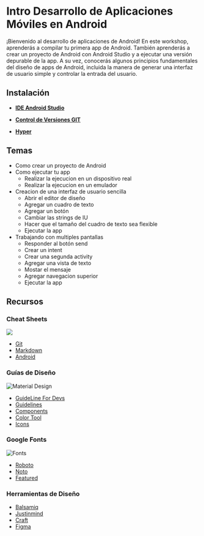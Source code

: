 # Intro Desarrollo de Aplicaciones Móviles en Android

¡Bienvenido al desarrollo de aplicaciones de Android!
En este workshop, aprenderás a compilar tu primera app de Android. También aprenderás a crear un proyecto de Android con Android Studio y a ejecutar una versión depurable de la app. A su vez, conocerás algunos principios fundamentales del diseño de apps de Android, incluida la manera de generar una interfaz de usuario simple y controlar la entrada del usuario. 

## Instalación

* [**IDE Android Studio**](https://developer.android.com/studio/?hl=es-419)

* [**Control de Versiones GIT**](https://git-scm.com/)

* [**Hyper**](https://hyper.is/)

## Temas

* Como crear un proyecto de Android
* Como ejecutar tu app
    * Realizar la ejecucion en un dispositivo real
    * Realizar la ejecucion en un emulador
* Creacion de una interfaz de usuario sencilla
    * Abrir el editor de diseño
    * Agregar un cuadro de texto
    * Agregar un botón
    * Cambiar las strings de IU
    * Hacer que el tamaño del cuadro de texto sea flexible
    * Ejecutar la app
* Trabajando con multiples pantallas
    * Responder al botón send
    * Crear un intent
    * Crear una segunda activity
    * Agregar una vista de texto
    * Mostar el mensaje
    * Agregar navegacion superior
    * Ejecutar la app  
    
## Recursos 
### Cheat Sheets
![](https://cdn-images-1.medium.com/max/1600/1*BWBlHE-OQwiZYeZqLmIUDw.png)
* [Git](https://education.github.com/git-cheat-sheet-education.pdf) 
* [Markdown](https://guides.github.com/pdfs/markdown-cheatsheet-online.pdf)
* [Android](https://www.cheatography.com//kekc42/cheat-sheets/android-studio-windows-linux/pdf/)

### Guías de Diseño
![Material Design](https://storage.googleapis.com/gd-wagtail-prod-assets/images/material_design.max-800x400.jpegquality-90.jpg) 

* [GuideLine For Devs](https://material.io/guidelines/)
* [Guidelines](https://material.io/)
* [Components](https://material.io/components/)
* [Color Tool](https://material.io/color/#!/?view.left=0&view.right=0)
* [Icons](https://material.io/icons/)  


### Google Fonts
![Fonts](https://storage.googleapis.com/gd-wagtail-prod-assets/images/fonts.max-800x400.jpegquality-90.jpg)  

* [Roboto](https://fonts.google.com/specimen/Roboto)
* [Noto](https://fonts.google.com/specimen/Noto+Sans)
* [Featured](https://fonts.google.com/featured)

### Herramientas de Diseño
* [Balsamiq](https://balsamiq.com/)
* [Justinmind](https://www.justinmind.com/)
* [Craft](https://www.invisionapp.com/craft)
* [Figma](https://www.figma.com/)